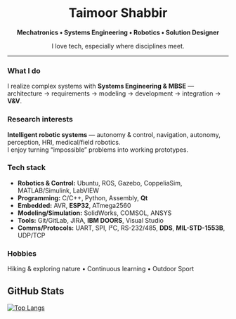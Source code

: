 <h1 align="center">Taimoor Shabbir</h1>
<p align="center"><b>Mechatronics • Systems Engineering • Robotics • Solution Designer</b></p>
<p align="center">I love tech, especially where disciplines meet.</p>

---

### What I do
I realize complex systems with **Systems Engineering & MBSE** — architecture → requirements → modeling → development → integration → **V&V**.

### Research interests
**Intelligent robotic systems** — autonomy & control, navigation, autonomy, perception, HRI, medical/field robotics.  
I enjoy turning “impossible” problems into working prototypes.

### Tech stack
- **Robotics & Control:** Ubuntu, ROS, Gazebo, CoppeliaSim, MATLAB/Simulink, LabVIEW  
- **Programming:** C/C++, Python, Assembly, **Qt**  
- **Embedded:** AVR, **ESP32**, ATmega2560  
- **Modeling/Simulation:** SolidWorks, COMSOL, ANSYS  
- **Tools:** Git/GitLab, JIRA, **IBM DOORS**, Visual Studio  
- **Comms/Protocols:** UART, SPI, I²C, RS-232/485, **DDS**, **MIL-STD-1553B**, UDP/TCP

### Hobbies
Hiking & exploring nature • Continuous learning • Outdoor Sport

## GitHub Stats
[![Top Langs](https://github-readme-stats.vercel.app/api/top-langs/?username=TaimoorShabbir01&layout=compact&theme=tokyonight&border_radius=10px)](https://github.com/anuraghazra/github-readme-stats)

